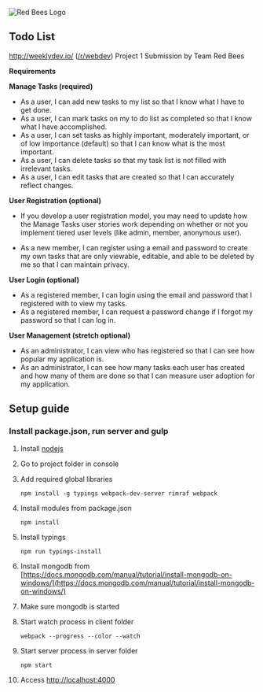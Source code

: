 ![Red Bees Logo](http://weeklydev.io/wp-content/uploads/2016/06/red-bee.png) 

## Todo List

http://weeklydev.io/ ([/r/webdev](https://www.reddit.com/r/webdev)) Project 1 Submission by Team Red Bees

**Requirements**

**Manage Tasks (required)**

* As a user, I can add new tasks to my list so that I know what I have to get done.
* As a user, I can mark tasks on my to do list as completed so that I know what I have accomplished.
* As a user, I can set tasks as highly important, moderately important, or of low importance (default) so that I can know what is the most important.
* As a user, I can delete tasks so that my task list is not filled with irrelevant tasks.
* As a user, I can edit tasks that are created so that I can accurately reflect changes.

**User Registration (optional)**

* If you develop a user registration model, you may need to update how the Manage Tasks user stories work depending on whether or not you implement tiered user levels (like admin, member, anonymous user).

* As a new member, I can register using a email and password to create my own tasks that are only viewable, editable, and able to be deleted by me so that I can maintain privacy.

**User Login (optional)**

* As a registered member, I can login using the email and password that I registered with to view my tasks.
* As a registered member, I can request a password change if I forgot my password so that I can log in.

**User Management (stretch optional)**

* As an administrator, I can view who has registered so that I can see how popular my application is.
* As an administrator, I can see how many tasks each user has created and how many of them are done so that I can measure user adoption for my application.

## Setup guide

### Install package.json, run server and gulp

1. Install [nodejs](https://nodejs.org/)

1. Go to project folder in console

1. Add required global libraries

	```
	npm install -g typings webpack-dev-server rimraf webpack
	```

1. Install modules from package.json

	```
	npm install
	```

1. Install typings

	```
	npm run typings-install
	```

1. Install mongodb from [https://docs.mongodb.com/manual/tutorial/install-mongodb-on-windows/](https://docs.mongodb.com/manual/tutorial/install-mongodb-on-windows/)

1. Make sure mongodb is started

1. Start watch process in client folder

	```
	webpack --progress --color --watch
	```

1. Start server process in server folder

	```
	npm start
	```

1. Access [http://localhost:4000](http://localhost:4000)
